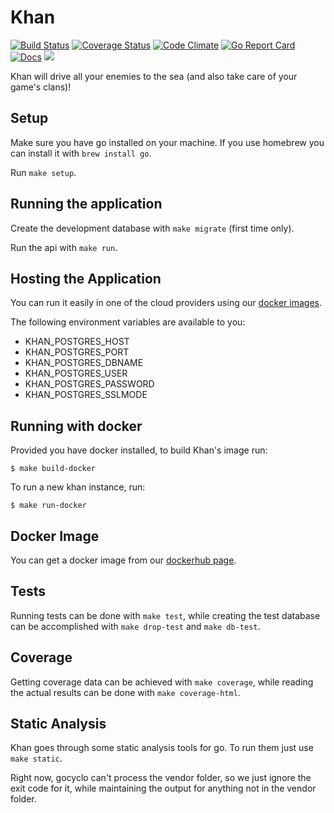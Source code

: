 # Khan

[![Build Status](https://travis-ci.org/topfreegames/khan.svg?branch=master)](https://travis-ci.org/topfreegames/khan)
[![Coverage Status](https://coveralls.io/repos/github/topfreegames/khan/badge.svg?branch=master)](https://coveralls.io/github/topfreegames/khan?branch=master)
[![Code Climate](https://codeclimate.com/github/topfreegames/khan/badges/gpa.svg)](https://codeclimate.com/github/topfreegames/khan)
[![Go Report Card](https://goreportcard.com/badge/github.com/topfreegames/khan)](https://goreportcard.com/report/github.com/topfreegames/khan)
[![Docs](https://readthedocs.org/projects/khan-api/badge/?version=latest
)](http://khan-api.readthedocs.io/en/latest/)
[![](https://imagelayers.io/badge/tfgco/khan:latest.svg)](https://imagelayers.io/?images=tfgco/khan:latest 'Khan Image Layers')

Khan will drive all your enemies to the sea (and also take care of your game's clans)!

## Setup

Make sure you have go installed on your machine.
If you use homebrew you can install it with `brew install go`.

Run `make setup`.

## Running the application

Create the development database with `make migrate` (first time only).

Run the api with `make run`.

## Hosting the Application

You can run it easily in one of the cloud providers using our [docker images](https://hub.docker.com/r/tfgco/khan/).

The following environment variables are available to you:

* KHAN_POSTGRES_HOST
* KHAN_POSTGRES_PORT
* KHAN_POSTGRES_DBNAME
* KHAN_POSTGRES_USER
* KHAN_POSTGRES_PASSWORD
* KHAN_POSTGRES_SSLMODE

## Running with docker

Provided you have docker installed, to build Khan's image run:

    $ make build-docker

To run a new khan instance, run:

    $ make run-docker

## Docker Image

You can get a docker image from our [dockerhub page](https://hub.docker.com/r/tfgco/khan/).

## Tests

Running tests can be done with `make test`, while creating the test database can be accomplished with `make drop-test` and `make db-test`.

## Coverage

Getting coverage data can be achieved with `make coverage`, while reading the actual results can be done with `make coverage-html`.

## Static Analysis

Khan goes through some static analysis tools for go. To run them just use `make static`.

Right now, gocyclo can't process the vendor folder, so we just ignore the exit code for it, while maintaining the output for anything not in the vendor folder.
